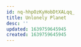 ```yaml
---
id: nq-hhpOzKyHobDtXALqq_
title: Unlonely Planet
desc: ''
updated: 1639759645945
created: 1639759645945
---
```



